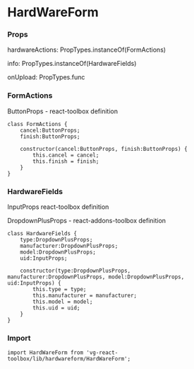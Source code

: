# HardWareForm

### Props
hardwareActions: PropTypes.instanceOf(FormActions)

info: PropTypes.instanceOf(HardwareFields)

onUpload: PropTypes.func

### FormActions
    
ButtonProps - react-toolbox  definition

```
class FormActions {
    cancel:ButtonProps;
    finish:ButtonProps;

    constructor(cancel:ButtonProps, finish:ButtonProps) {
        this.cancel = cancel;
        this.finish = finish;
    }
}
```

### HardwareFields

InputProps react-toolbox  definition

DropdownPlusProps - react-addons-toolbox  definition

```
class HardwareFields {
    type:DropdownPlusProps;
    manufacturer:DropdownPlusProps;
    model:DropdownPlusProps;
    uid:InputProps;

    constructor(type:DropdownPlusProps, manufacturer:DropdownPlusProps, model:DropdownPlusProps, uid:InputProps) {
        this.type = type;
        this.manufacturer = manufacturer;
        this.model = model;
        this.uid = uid;
    }
}
```

### Import
```
import HardWareForm from 'vg-react-toolbox/lib/hardwareform/HardWareForm';
```